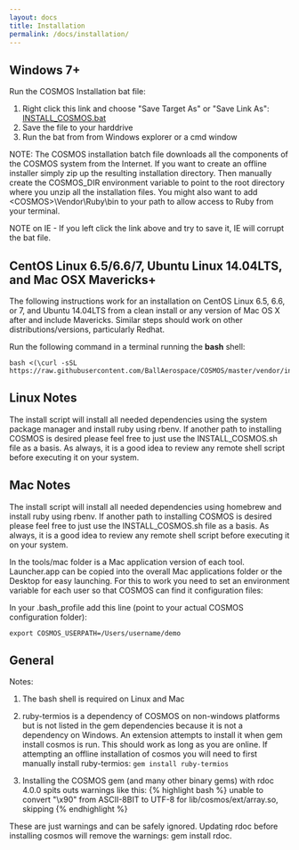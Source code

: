 ```yaml
---
layout: docs
title: Installation
permalink: /docs/installation/
---
```


## Windows 7+
Run the COSMOS Installation bat file:

  1. Right click this link and choose "Save Target As" or "Save Link As": [INSTALL_COSMOS.bat](https://raw.githubusercontent.com/BallAerospace/COSMOS/master/vendor/installers/windows/INSTALL_COSMOS.bat)
  2. Save the file to your harddrive
  3. Run the bat from from Windows explorer or a cmd window

NOTE: The COSMOS installation batch file downloads all the components of the COSMOS system from the Internet. If you want to create an offline installer simply zip up the resulting installation directory. Then manually create the COSMOS_DIR environment variable to point to the root directory where you unzip all the installation files. You might also want to add \<COSMOS\>\Vendor\Ruby\bin to your path to allow access to Ruby from your terminal.

NOTE on IE - If you left click the link above and try to save it, IE will corrupt the bat file.

## CentOS Linux 6.5/6.6/7, Ubuntu Linux 14.04LTS, and Mac OSX Mavericks+
The following instructions work for an installation on CentOS Linux 6.5, 6.6, or 7, and Ubuntu 14.04LTS from a clean install or any version of Mac OS X after and include Mavericks.  Similar steps should work on other distributions/versions, particularly Redhat.

Run the following command in a terminal running the **bash** shell:

```
bash <(\curl -sSL https://raw.githubusercontent.com/BallAerospace/COSMOS/master/vendor/installers/linux_mac/INSTALL_COSMOS.sh)
```

## Linux Notes

The install script will install all needed dependencies using the system package manager and install ruby using rbenv.   If another path to installing COSMOS is desired please feel free to just use the INSTALL_COSMOS.sh file as a basis.  As always, it is a good idea to review any remote shell script before executing it on your system.

## Mac Notes

The install script will install all needed dependencies using homebrew and install ruby using rbenv.   If another path to installing COSMOS is desired please feel free to just use the INSTALL_COSMOS.sh file as a basis.  As always, it is a good idea to review any remote shell script before executing it on your system.

In the tools/mac folder is a Mac application version of each tool.    Launcher.app can be copied into the overall Mac applications folder or the Desktop for easy launching.   For this to work you need to set an environment variable for each user so that COSMOS can find it configuration files:

In your .bash_profile add this line (point to your actual COSMOS configuration folder):

```
export COSMOS_USERPATH=/Users/username/demo
```

## General

Notes:

1. The bash shell is required on Linux and Mac

1. ruby-termios is a dependency of COSMOS on non-windows platforms but is not listed in the gem dependencies because it is not a dependency on Windows.  An extension attempts to install it when gem install cosmos is run.  This should work as long as you are online. If attempting an offline installation of cosmos you will need to first manually install ruby-termios: ```gem install ruby-termios```

1. Installing the COSMOS gem (and many other binary gems) with rdoc 4.0.0 spits outs warnings like this:
{% highlight bash %}
unable to convert "\x90" from ASCII-8BIT to UTF-8 for lib/cosmos/ext/array.so, skipping
{% endhighlight %}

These are just warnings and can be safely ignored.  Updating rdoc before installing cosmos will remove the warnings: gem install rdoc.
